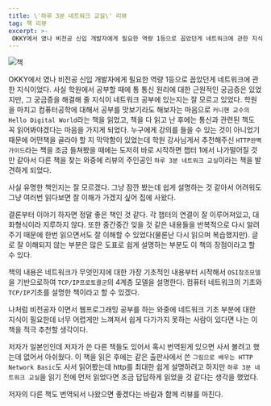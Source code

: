 ```yaml
---
title: \'하루 3분 네트워크 교실\' 리뷰
tag: 책 리뷰
excerpt: >-
 OKKY에서 였나 비전공 신입 개발자에게 필요한 역량 1등으로 꼽았던게 네트워크에 관한 지식이었다. 사실 학원에서 공부할 때에 통 통신 원리에 대한 근원적인 궁금증은 있었지만, 그 궁금증을 해결해 줄 지식이 네트워크 공부에 있는지는 잘 모르고 있었다.
---
```


![책]({{site.url}}/assets/images/PreviewResize.jpeg)

 OKKY에서 였나 비전공 신입 개발자에게 필요한 역량 1등으로 꼽았던게 네트워크에 관한 지식이었다. 사실 학원에서 공부할 때에 통 통신 원리에 대한 근원적인 궁금증은 있었지만, 그 궁금증을 해결해 줄 지식이 네트워크 공부에 있는지는 잘 모르고 있었다. 학원을 마치고 컴퓨터공학에 대해서 공부를 맛보기라도 해보자는 마음으로 `커니핸 교수의 Hello Digital World`라는 책을 읽었고, 책을 다 읽고 난 후에는 통신과 관련된 책도 꼭 읽어봐야겠다는 마음을 가지게 되었다. 누구에게 강의를 들을 수 있는 것이 아니었기 때문에 어떤책을 골라야 할 지 막막함이 있었는데 학원 강사님게서 추천해주신 `HTTP완벽 가이드`라는 책을 조금 들쳐봤을 때에는 도저히 바로 시작하면 챕터 1에서 나가떨어질 것만 같아서 다른 책을 찾는 와중에 리뷰의 주인공인 `하루 3분 네트워크 교실`이라는 책을 발견하게 되었다.

 사실 유명한 책인지는 잘 모르겠다. 그냥 잠깐 봤는데 쉽게 설명하는 것 같아서 어려워도 그냥 여러번 읽다보면 잘 이해가 가겠지 싶어 집에 사왔다.

 결론부터 이야기 하자면 정말 좋은 책인 것 같다. 각 챕터의 연결이 잘 이루어져있고, 대화형식이라 지루하지 않다. 또한 중간중간 잊을 것 같은 내용들을 반복적으로 다시 알려주기 때문에 한번 읽으면서도 잘 이해할 수 있었다(물론난 다시 읽으며 복습했지만). 글로 잘 이해되지 않는 부분은 많은 도표로 쉽게 설명하는 부분도 이 책의 장점이라고 할 수 있다.

 책의 내용은 네트워크가 무엇인지에 대한 가장 기초적인 내용부터 시작해서  `OSI참조모델`을 기반으로하여 `TCP/IP프로토콜군`의 4계층 모델을 설명한다. 컴퓨터 네트워크의 기초와  `TCP/IP`기초를 설명한 책이라고 할 수 있겠다.

 나처럼 비전공자 이면서 웹프로그래밍 공부를 하는 와중에 네트워크 기초 부분에 대한 지식이 필요한데 너무 어렵게만 느껴져서 쉽게 다가가지 못하는 사람이 있다면 나는 이 책을 적극 추천할 생각이다.

 저자가 일본인인데 저자가 쓴 다른 책들도 있어서 혹시 번역된게 있으면 사서 볼려고 했는데 없어서 아쉬웠다. 이 책을 읽은 후에는 같은 출판사에서 쓴 `그림으로 배우는 HTTP Network Basic`도 사서 읽어봤는데 http를 최대한 쉽게 설명하려고 하지만 `하루 3분 네트워크 교실`을 읽기 전에 먼저 읽었다면 조금 답답하게 읽었을 것 같다는 생각을 했었다.

저자의 다른 책도 번역되서 나왔으면 좋겠다는 바람과 함께 리뷰를 마친다.
